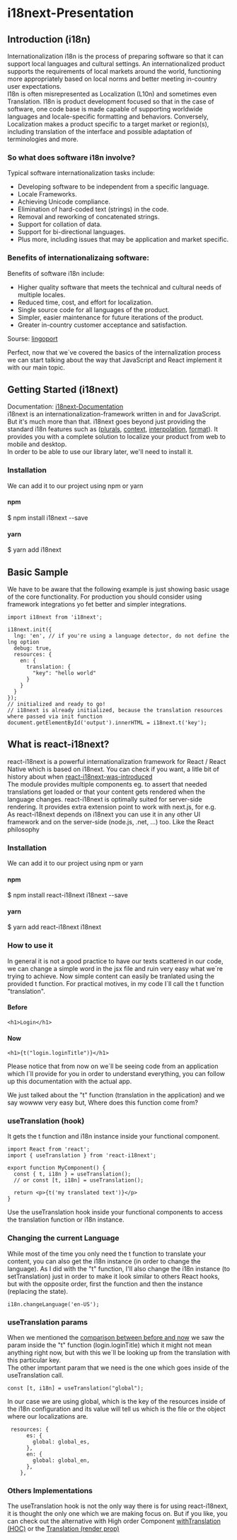 # i18next-Presentation

## Introduction (i18n)
Internationalization i18n is the process of preparing software so that it can support local languages and cultural settings. An internationalized product supports the requirements of local markets around the world, functioning more appropriately based on local norms and better meeting in-country user expectations.  
I18n is often misrepresented as Localization (L10n) and sometimes even Translation. I18n is product development focused so that in the case of software, one code base is made capable of supporting worldwide languages and locale-specific formatting and behaviors. Conversely, Localization makes a product specific to a target market or region(s), including translation of the interface and possible adaptation of terminologies and more.  

### So what does software i18n involve?  
Typical software internationalization tasks include:  
* Developing software to be independent from a specific language.
* Locale Frameworks.
* Achieving Unicode compliance.
* Elimination of hard-coded text (strings) in the code.
* Removal and reworking of concatenated strings.
* Support for collation of data.
* Support for bi-directional languages.
* Plus more, including issues that may be application and market specific.  

### Benefits of internationalizaing software:  
Benefits of software i18n include:  
* Higher quality software that meets the technical and cultural needs of multiple locales.
* Reduced time, cost, and effort for localization.
* Single source code for all languages of the product.
* Simpler, easier maintenance for future iterations of the product.
* Greater in-country customer acceptance and satisfaction.  

Sourse: [lingoport](https://lingoport.com/what-is-i18n/)  

Perfect, now that we´ve covered the basics of the internalization process we can start talking about the way that JavaScript and React implement it with our main topic.

## Getting Started (i18next) 
Documentation: [i18next-Documentation](https://www.i18next.com/)  
i18next is an internationalization-framework written in and for JavaScript. But it's much more than that.
i18next goes beyond just providing the standard i18n features such as ([plurals](https://www.i18next.com/translation-function/plurals), [context](https://www.i18next.com/translation-function/context), [interpolation](https://www.i18next.com/translation-function/interpolation), [format](https://www.i18next.com/translation-function/formatting)). It provides you with a complete solution to localize your product from web to mobile and desktop.  
In order to be able to use our library later, we'll need to install it.  
### Installation
We can add it to our project using npm or yarn
#### npm
$ npm install i18next --save

#### yarn
$ yarn add i18next

## Basic Sample  
We have to be aware that the following example is just showing basic usage of the core functionality. For production you should consider using framework integrations yo fet better and simpler integrations.  

```
import i18next from 'i18next';

i18next.init({
  lng: 'en', // if you're using a language detector, do not define the lng option
  debug: true,
  resources: {
    en: {
      translation: {
        "key": "hello world"
      }
    }
  }
});
// initialized and ready to go!
// i18next is already initialized, because the translation resources where passed via init function
document.getElementById('output').innerHTML = i18next.t('key');
```


## What is react-i18next?  
react-i18next is a powerful internationalization framework for React / React Native which is based on i18next. You can check if you want, a litle bit of history about when [react-i18next-was-introduced](https://www.i18next.com/misc/the-history-of-i18next#v2)  
The module provides multiple components eg. to assert that needed translations get loaded or that your content gets rendered when the language changes. react-i18next is optimally suited for server-side rendering. It provides extra extension point to work with next.js, for e.g.  
As react-i18next depends on i18next you can use it in any other UI framework and on the server-side (node.js, .net, ...) too. Like the React philosophy  

### Installation
We can add it to our project using npm or yarn

#### npm
$ npm install react-i18next i18next --save

#### yarn
$ yarn add react-i18next i18next

### How to use it
In general it is not a good practice to have our texts scattered in our code, we can change a simple word in the jsx file and ruin very easy what we´re trying to achieve. Now simple content can easily be tranlated using the provided t function. For practical motives, in my code I´ll call the t function "translation". 

#### Before
```
<h1>Login</h1>
```

#### Now
```
<h1>{t("login.loginTitle")}</h1>
```   
Please notice that from now on we´ll be seeing code from an application which I´ll provide for you in order to understand everything, you can follow up this documentation with the actual app.  

We just talked about the "t" function (translation in the application) and we say wowww very easy but, Where does this function come from?

### useTranslation (hook)
It gets the t function and i18n instance inside your functional component.
```
import React from 'react';
import { useTranslation } from 'react-i18next';

export function MyComponent() {
  const { t, i18n } = useTranslation();
  // or const [t, i18n] = useTranslation();

  return <p>{t('my translated text')}</p>
}
```
Use the useTranslation hook inside your functional components to access the translation function or i18n instance.

### Changing the current Language

While most of the time you only need the t function to translate your content, you can also get the i18n instance (in order to change the language). As I did with the "t" function, I'll also change the i18n instance (to setTranslation) just in order to make it look similar to others React hooks, but with the opposite order, first the function and then the instance (replacing the state).

```
i18n.changeLanguage('en-US');
```
### useTranslation params
When we mentioned the [comparison between before and now](https://github.com/FrancoGaytan/i18next-Presentation/blob/main/README.md#before) we saw the param inside the "t" function (login.loginTitle) which it might not mean anything right now, but with this we´ll be looking up from the translation with this particular key.  
The other important param that we need is the one which goes inside of the useTranslation call.
```
const [t, i18n] = useTranslation("global");
```
In our case we are using global, which is the key of the resources inside of the i18n configuration and its value will tell us which is the file or the object where our localizations are.
```
 resources: {
      es: {
        global: global_es,
      },
      en: {
        global: global_en,
      },
    },
```

### Others Implementations
The useTranslation hook is not the only way there is for using react-i18next, it is thought the only one which we are making focus on. But if you like, you can check out the alternative with High order Component [withTranslation (HOC)](https://react.i18next.com/latest/withtranslation-hoc) or the [Translation (render prop)](https://react.i18next.com/latest/translation-render-prop)
